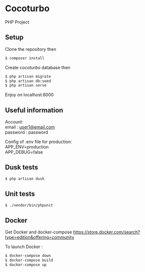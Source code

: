# Cocoturbo
PHP Project

## Setup

Clone the repository then
```sh
$ composer install
```
Create *cocoturbo* database then
```sh
$ php artisan migrate
$ php artisan db:seed
$ php artisan serve
```
Enjoy on localhost:8000

## Useful information

Account: \
email : user1@email.com \
password : password

Config of .env file for production: \
APP_ENV=production \
APP_DEBUG=false

## Dusk tests

```sh
$ php artisan dusk
```

## Unit tests

```sh
$ ./vendor/bin/phpunit
```

## Docker

Get Docker and docker-compose
https://store.docker.com/search?type=edition&offering=community

To launch Docker :
```sh
$ docker-compose down
$ docker-compose build
$ docker-compose up
```